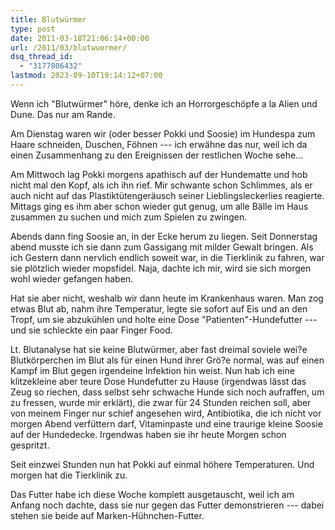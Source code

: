 ```yaml
---
title: Blutwürmer
type: post
date: 2011-03-18T21:06:14+00:00
url: /2011/03/blutwuermer/
dsq_thread_id:
  - "3177806432"
lastmod: 2023-09-10T19:14:12+07:00
---
```

Wenn ich "Blutwürmer" höre, denke ich an Horrorgeschöpfe a la Alien und Dune. Das nur am Rande.

Am Dienstag waren wir (oder besser Pokki und Soosie) im Hundespa zum Haare schneiden, Duschen, Föhnen --- ich erwähne das nur, weil ich da einen Zusammenhang zu den Ereignissen der restlichen Woche sehe...

Am Mittwoch lag Pokki morgens apathisch auf der Hundematte und hob nicht mal den Kopf, als ich ihn rief. Mir schwante schon Schlimmes, als er auch nicht auf das Plastiktütengeräusch seiner Lieblingsleckerlies reagierte. Mittags ging es ihm aber schon wieder gut genug, um alle Bälle im Haus zusammen zu suchen und mich zum Spielen zu zwingen.

Abends dann fing Soosie an, in der Ecke herum zu liegen. Seit Donnerstag abend musste ich sie dann zum Gassigang mit milder Gewalt bringen. Als ich Gestern dann nervlich endlich soweit war, in die Tierklinik zu fahren, war sie plötzlich wieder mopsfidel. Naja, dachte ich mir, wird sie sich morgen wohl wieder gefangen haben.

Hat sie aber nicht, weshalb wir dann heute im Krankenhaus waren. Man zog etwas Blut ab, nahm ihre Temperatur, legte sie sofort auf Eis und an den Tropf, um sie abzukühlen und holte eine Dose "Patienten"-Hundefutter --- und sie schleckte ein paar Finger Food.

Lt. Blutanalyse hat sie keine Blutwürmer, aber fast dreimal soviele wei?e Blutkörperchen im Blut als für einen Hund ihrer Grö?e normal, was auf einen Kampf im Blut gegen irgendeine Infektion hin weist. Nun hab ich eine klitzekleine aber teure Dose Hundefutter zu Hause (irgendwas lässt das Zeug so riechen, dass selbst sehr schwache Hunde sich noch aufraffen, um zu fressen, wurde mir erklärt), die zwar für 24 Stunden reichen soll, aber von meinem Finger nur schief angesehen wird, Antibiotika, die ich nicht vor morgen Abend verfüttern darf, Vitaminpaste und eine traurige kleine Soosie auf der Hundedecke. Irgendwas haben sie ihr heute Morgen schon gespritzt.

Seit einzwei Stunden nun hat Pokki auf einmal höhere Temperaturen. Und morgen hat die Tierklinik zu.

Das Futter habe ich diese Woche komplett ausgetauscht, weil ich am Anfang noch dachte, dass sie nur gegen das Futter demonstrieren --- dabei stehen sie beide auf Marken-Hühnchen-Futter.
